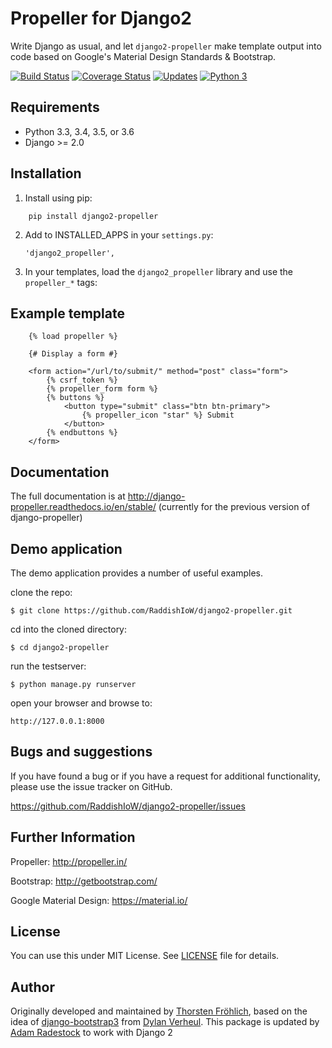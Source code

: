 Propeller for Django2
====================

Write Django as usual, and let ``django2-propeller`` make template output into code based on Google's Material Design Standards & Bootstrap.


[![Build Status](https://travis-ci.com/RaddishIoW/django-propeller.svg?branch=stable)](https://travis-ci.com/RaddishIoW/django-propeller)
[![Coverage Status](https://coveralls.io/repos/github/RaddishIoW/django2-propeller/badge.svg?branch=stable)](https://coveralls.io/github/RaddishIoW/django2-propeller?branch=stable)
[![Updates](https://pyup.io/repos/github/RaddishIoW/django2-propeller/shield.svg)](https://pyup.io/repos/github/RaddishIoW/django2-propeller/)
[![Python 3](https://pyup.io/repos/github/RaddishIoW/django2-propeller/python-3-shield.svg)](https://pyup.io/repos/github/RaddishIoW/django2-propeller/)


Requirements
------------

- Python 3.3, 3.4, 3.5, or 3.6
- Django >= 2.0


Installation
------------

1. Install using pip:
```
    pip install django2-propeller
```

2. Add to INSTALLED_APPS in your ``settings.py``:

   ```
   'django2_propeller',
   ```

3. In your templates, load the ``django2_propeller`` library and use the ``propeller_*`` tags:



Example template
----------------

```
    {% load propeller %}

    {# Display a form #}

    <form action="/url/to/submit/" method="post" class="form">
        {% csrf_token %}
        {% propeller_form form %}
        {% buttons %}
            <button type="submit" class="btn btn-primary">
                {% propeller_icon "star" %} Submit
            </button>
        {% endbuttons %}
    </form>
```


Documentation
-------------

The full documentation is at http://django-propeller.readthedocs.io/en/stable/ (currently for the previous version of django-propeller)


Demo application
----------------

The demo application provides a number of useful examples.

clone the repo:

    $ git clone https://github.com/RaddishIoW/django2-propeller.git

cd into the cloned directory:

    $ cd django2-propeller

run the testserver:

    $ python manage.py runserver

open your browser and browse to:

    http://127.0.0.1:8000


Bugs and suggestions
--------------------

If you have found a bug or if you have a request for additional functionality, please use the issue tracker on GitHub.

https://github.com/RaddishIoW/django2-propeller/issues


Further Information
-------------------

Propeller: http://propeller.in/

Bootstrap: http://getbootstrap.com/

Google Material Design: https://material.io/


License
-------

You can use this under MIT License. See [LICENSE](LICENSE) file for details.


Author
------

Originally developed and maintained by [Thorsten Fröhlich](https://github.com/tfroehlich82),
based on the idea of [django-bootstrap3](https://github.com/dyve/django-bootstrap3) from [Dylan Verheul](https://github.com/dyve).
This package is updated by [Adam Radestock](https://github.com/RaddishIoW) to work with Django 2
